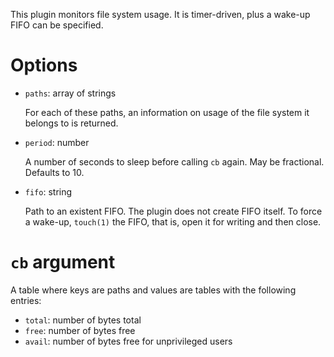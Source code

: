 This plugin monitors file system usage. It is timer-driven, plus a wake-up FIFO can be specified.

Options
===
* `paths`: array of strings

  For each of these paths, an information on usage of the file system it belongs to is returned.

* `period`: number

  A number of seconds to sleep before calling `cb` again. May be fractional. Defaults to 10.

* `fifo`: string

  Path to an existent FIFO. The plugin does not create FIFO itself. To force a wake-up, `touch(1)` the FIFO, that is, open it for writing and then close.

`cb` argument
===
A table where keys are paths and values are tables with the following entries:
  * `total`: number of bytes total
  * `free`: number of bytes free
  * `avail`: number of bytes free for unprivileged users
